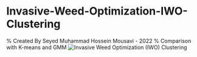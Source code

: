 # Invasive-Weed-Optimization-IWO-Clustering
% Created By Seyed Muhammad Hossein Mousavi - 2022
% Comparison with K-means and GMM
![Invasive Weed Optimization (IWO) Clustering](https://user-images.githubusercontent.com/11339420/163447479-3e1b1d42-9a4e-4f1e-b3c9-87f28986537e.jpg)

